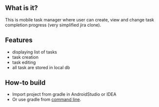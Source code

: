 ## What is it?
This is mobile task manager where user can create, view and change task completion progress (very simplified jira clone).

## Features
- displaying list of tasks
- task creation
- task editing
- all task are stored in local db

## How-to build
- Import project from gradle in AndroidStudio or IDEA
- Or use gradle from [command line](https://developer.android.com/studio/build/building-cmdline.html).
